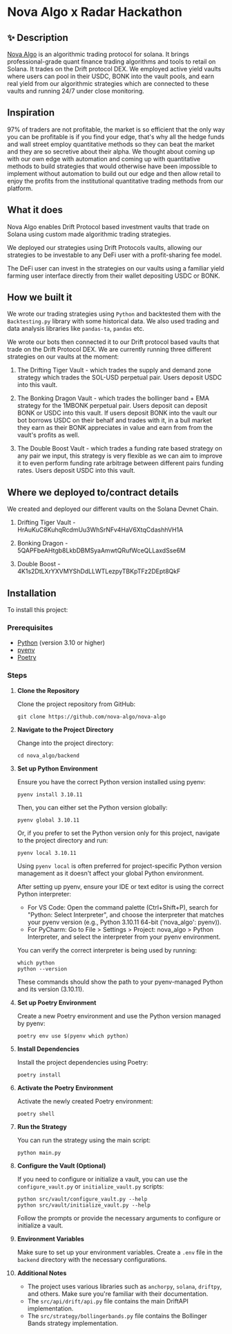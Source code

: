 # Nova Algo x Radar Hackathon

<!-- Video Demo - [Demo video](https://www.loom.com/share/38af2c5c8a8e46c29e16e316099dcee1) <br />
Live Link - [Enigma-Protocol dapp](https://enigma-protocol.vercel.app/) <br />
Pitch Deck - [Figma slides](https://www.figma.com/proto/diEzJsJcpkEzwZfWfRqULh/Enigma-Protocol?node-id=1-205&t=PWgmft5uE7HVKyqy-1&scaling=contain&content-scaling=fixed&page-id=0%3A1) <br/> -->

## ✨ Description

[Nova Algo](https://enigma-protocol.vercel.app/) is an algorithmic trading protocol for solana. It brings professional-grade quant finance trading algorithms and tools to retail on Solana. It trades on the Drift protocol DEX. We employed active yield vaults where users can pool in their USDC, BONK into the vault pools, and earn real yield from our algorithmic strategies which are connected to these vaults and running 24/7 under close monitoring.

## Inspiration
97% of traders are not profitable, the market is so efficient that the only way you can be profitable is if you find your edge, that's why all the hedge funds and wall street employ quantitative methods so they can beat the market and they are so secretive about their alpha. We thought about coming up with our own edge with automation and coming up with quantitative methods to build strategies that would otherwise have been impossible to implement without automation to build out our edge and then allow retail to enjoy the profits from the institutional quantitative trading methods from our platform.

## What it does
Nova Algo enables Drift Protocol based investment vaults that trade on Solana using custom made algorithmic trading strategies.

We deployed our strategies using Drift Protocols vaults, allowing our strategies to be investable to any DeFi user with a profit-sharing fee model.

The DeFi user can invest in the strategies on our vaults using a familiar yield farming user interface directly from their wallet depositing USDC or BONK.


## How we built it

We wrote our trading strategies using `Python` and backtested them with the `Backtesting.py` library with some historical data. We also used trading and data analysis libraries like `pandas-ta`, `pandas` etc.

We wrote our bots then connected it to our Drift protocol based vaults that trade on the Drift Protocol DEX. We are currently running three different strategies on our vaults at the moment: 

1. The Drifting Tiger Vault - which trades the supply and demand zone strategy which trades the SOL-USD perpetual pair. Users deposit USDC into this vault.

2. The Bonking Dragon Vault - which trades the bollinger band + EMA strategy for the 1MBONK perpetual pair. Users deposit can deposit BONK or USDC into this vault. If users deposit BONK into the vault our bot borrows USDC on their behalf and trades with it, in a bull market they earn as their BONK appreciates in value and earn from from the vault's profits as well.

3. The Double Boost Vault - which trades a funding rate based strategy on any pair we input, this strategy is very flexible as we can aim to improve it to even perform funding rate arbitrage between different pairs funding rates. Users deposit USDC into this vault.

## Where we deployed to/contract details

We created and deployed our different vaults on the Solana Devnet Chain.

1. Drifting Tiger Vault - HrAuKuC8KuhqRcdmUu3WhSrNFv4HaV6XtqCdashhVH1A

2. Bonking Dragon - 5QAPFbeAHtgb8LkbDBMSyaAmwtQRufWceQLLaxdSse6M

3. Double Boost - 4K1s2DtLXrYXVMYShDdLLWTLezpyTBKpTFz2DEpt8QkF

## Installation

To install this project:

### Prerequisites

<!-- - [Git](https://git-scm.com/downloads) -->
- [Python](https://www.python.org/downloads/) (version 3.10 or higher)
- [pyenv](https://github.com/pyenv/pyenv#installation)
- [Poetry](https://python-poetry.org/docs/#installation)

### Steps

1. **Clone the Repository**

   Clone the project repository from GitHub:

   ```
   git clone https://github.com/nova-algo/nova-algo
   ```

2. **Navigate to the Project Directory**

   Change into the project directory:

   ```
   cd nova_algo/backend
   ```

3. **Set up Python Environment**

   Ensure you have the correct Python version installed using pyenv:

   ```
   pyenv install 3.10.11
   ```

   Then, you can either set the Python version globally:

   ```
   pyenv global 3.10.11
   ```

   Or, if you prefer to set the Python version only for this project, navigate to the project directory and run:

   ```
   pyenv local 3.10.11
   ```

   Using `pyenv local` is often preferred for project-specific Python version management as it doesn't affect your global Python environment.

   After setting up pyenv, ensure your IDE or text editor is using the correct Python interpreter:

   - For VS Code: Open the command palette (Ctrl+Shift+P), search for "Python: Select Interpreter", and choose the interpreter that matches your pyenv version (e.g., Python 3.10.11 64-bit ('nova_algo': pyenv)).
   - For PyCharm: Go to File > Settings > Project: nova_algo > Python Interpreter, and select the interpreter from your pyenv environment.

   You can verify the correct interpreter is being used by running:

   ```
   which python
   python --version
   ```

   These commands should show the path to your pyenv-managed Python and its version (3.10.11).

4. **Set up Poetry Environment**

   Create a new Poetry environment and use the Python version managed by pyenv:

   ```
   poetry env use $(pyenv which python)
   ```

5. **Install Dependencies**

   Install the project dependencies using Poetry:

   ```
   poetry install
   ```

6. **Activate the Poetry Environment**

   Activate the newly created Poetry environment:

   ```
   poetry shell
   ```

7. **Run the Strategy**

   You can run the strategy using the main script:

   ```
   python main.py
   ```

8. **Configure the Vault (Optional)**

   If you need to configure or initialize a vault, you can use the `configure_vault.py` or `initialize_vault.py` scripts:

   ```
   python src/vault/configure_vault.py --help
   python src/vault/initialize_vault.py --help
   ```

   Follow the prompts or provide the necessary arguments to configure or initialize a vault.

9. **Environment Variables**

   Make sure to set up your environment variables. Create a `.env` file in the `backend` directory with the necessary configurations.

10. **Additional Notes**

    - The project uses various libraries such as `anchorpy`, `solana`, `driftpy`, and others. Make sure you're familiar with their documentation.
    - The `src/api/drift/api.py` file contains the main DriftAPI implementation.
    - The `src/strategy/bollingerbands.py` file contains the Bollinger Bands strategy implementation.
